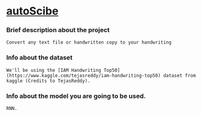 # <ins>autoScibe</ins>
### Brief description about the project
```Convert any text file or handwritten copy to your handwriting```
### Info about the dataset 
```We'll be using the [IAM Handwriting Top50](https://www.kaggle.com/tejasreddy/iam-handwriting-top50) dataset from kaggle (Credits to TejasReddy).```
### Info about the model you are going to be used.
```RNN.```
